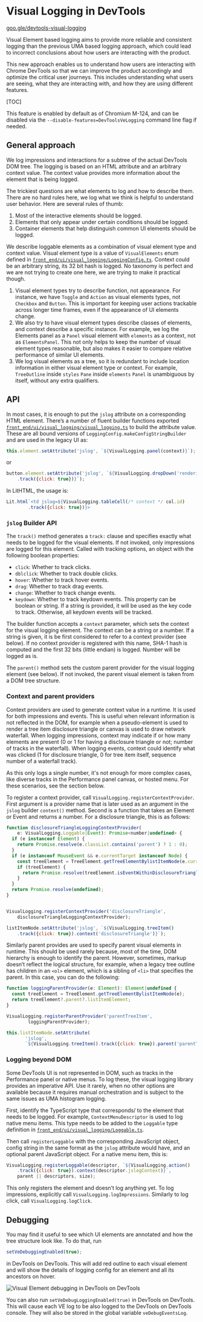 # Visual Logging in DevTools

[goo.gle/devtools-visual-logging](https://goo.gle/devtools-visual-logging)

Visual Element based logging aims to provide more reliable and consistent
logging than the previous UMA based logging approach, which could lead to
incorrect conclusions about how users are interacting with the product.

This new approach enables us to understand how users are interacting with
Chrome DevTools so that we can improve the product accordingly and optimize
the critical user journeys. This includes understanding what users are seeing,
what they are interacting with, and how they are using different features.

[TOC]

This feature is enabled by default as of Chromium M-124, and can be disabled
via the `--disable-features=DevToolsVeLogging` command line flag if needed.

## General approach

We log impressions and interactions for a subtree of the actual DevTools
DOM tree. The logging is based on an HTML attribute and an arbitrary context
value. The context value provides more information about the
element that is being logged.

The trickiest questions are what elements to log and how to describe them.
There are no hard rules here, we log what we think is helpful to understand user
behavior. Here are several rules of thumb:

1. Most of the interactive elements should be logged.
2. Elements that only appear under certain conditions should be logged.
3. Container elements that help distinguish common UI elements should be logged.

We describe loggable elements as a combination of visual element type and
context value. Visual element type is a value of `VisualElements` enum defined
in [`front_end/ui/visual_logging/LoggingConfig.ts`](./LoggingConfig.ts). Context
could be an arbitrary string, its 32 bit hash is logged. No taxonomy is perfect
and we are not trying to create one here, we are trying to make it practical
though.

1. Visual element types try to describe function, not appearance. For instance,
we have `Toggle` and `Action` as visual elements types, not `Checkbox` and
`Button`. This is important for keeping user actions trackable across longer time
frames, even if the appearance of UI elements change.
1. We also try to have visual element types describe classes of elements, and
context describe a specific instance. For example, we log the Elements panel as
a `Panel` visual element with `elements` as a context, not as `ElementsPanel`.
This not only helps to keep the number of visual element types reasonable, but
also makes it easier to compare relative performance of similar UI elements.
1. We log visual elements as a tree, so it is redundant to include location
information in either visual element type or context. For example, `TreeOutline`
inside `styles` `Pane` inside `elements` `Panel` is unambiguous by itself,
without any extra qualifiers.

## API

In most cases, it is enough to put the `jslog` attribute on a corresponding HTML
element. There’s a number of fluent builder functions exported
[`front_end/ui/visual_logging/visual_logging.ts`](./visual_logging.ts) to build
the attribute value. These are all bound versions of
`LoggingConfig.makeConfigStringBuilder` and are used in the legacy UI as:

```js
this.element.setAttribute('jslog', `${VisualLogging.panel(context)}`);
```

or

```js
button.element.setAttribute('jslog', `${VisualLogging.dropDown('rendering-emulations')
    .track({click: true})}`);
```

In LitHTML, the usage is:

```js
Lit.html`<td jslog=${VisualLogging.tableCell(/* context */ col.id)
        .track({click: true})}>
```

### `jslog` Builder API

The `track()` method generates a `track:` clause and specifies exactly what needs to
be logged for the visual elements. If not invoked, only impressions are logged for
this element. Called with tracking options, an object with the following boolean properties:
* `click`: Whether to track clicks.
* `dblclick`: Whether to track double clicks.
* `hover`: Whether to track hover events.
* `drag`: Whether to track drag events.
* `change`: Whether to track change events.
* `keydown`: Whether to track keydown events. This property can be boolean or string.
If a string is provided, it will be used as the key code to track. Otherwise, all keydown
events will be tracked.

The builder function accepts a `context` parameter, which sets the context for the visual
logging element. The context can be a string or a number. If a string is given, it is be
first considered to refer to a context provider (see below). If no context provider is
registered with this name, SHA-1 hash is computed and the first 32 bits
(little endian) is logged. Number will be logged as is.

The `parent()` method sets the custom parent provider for the visual logging element
(see below). If not invoked, the parent visual element is taken from a DOM tree structure.

### Context and parent providers

Context providers are used to generate context value in a runtime. It is used
for both impressions and events. This is useful when relevant information is not
reflected in the DOM, for example when a pseudo-element is used to render a tree item
disclosure triangle or canvas is used to draw network waterfall. When logging
impressions, context may indicate if or how many elements are present (0 or 1 for
having a disclosure triangle or not; number of tracks in the waterfall). When
logging events, context could identify what was clicked (1 for disclosure
triangle, 0 for tree item itself, sequence number of a waterfall track).

As this only logs a single number, it's not enough for more complex cases,
like diverse tracks in the Performance panel canvas, or hosted menu. For these
scenarios, see the section below.

To register a context provider, call `VisualLogging.registerContextProvider`.
First argument is a provider name that is later used as an argument in the
`jslog` builder `context()` method. Second is a function that takes an Element or Event
and returns a number. For a disclosure triangle, this is as follows:

```js
function disclosureTriangleLoggingContextProvider(
    e: VisualLogging.Loggable|Event): Promise<number|undefined> {
  if (e instanceof Element) {
    return Promise.resolve(e.classList.contains('parent') ? 1 : 0);
  }
  if (e instanceof MouseEvent && e.currentTarget instanceof Node) {
    const treeElement = TreeElement.getTreeElementBylistItemNode(e.currentTarget);
    if (treeElement) {
      return Promise.resolve(treeElement.isEventWithinDisclosureTriangle(e) ? 1 : 0);
    }
  }
  return Promise.resolve(undefined);
}


VisualLogging.registerContextProvider('disclosureTriangle',
    disclosureTriangleLoggingContextProvider);

listItemNode.setAttribute('jslog', `${VisualLogging.treeItem()
    .track({click: true}).context('disclosureTriangle')}`);
```

Similarly parent provides are used to specify parent visual elements in
runtime. This should be used rarely because, most of the time, DOM hierarchy is enough
to identify the parent. However, sometimes, markup doesn’t reflect the logical
structure, for example, when a legacy tree outline has children in an `<ol>` element, which is a
sibling of `<li>` that specifies the parent. In this case, you can do the following:

```js
function loggingParentProvider(e: Element): Element|undefined {
  const treeElement = TreeElement.getTreeElementBylistItemNode(e);
  return treeElement?.parent?.listItemElement;
}

VisualLogging.registerParentProvider('parentTreeItem',
        loggingParentProvider);

this.listItemNode.setAttribute(
       'jslog',
       `${VisualLogging.treeItem().track({click: true}).parent('parentTreeItem')}`);
```

### Logging beyond DOM

Some DevTools UI is not represented in DOM, such as tracks in the Performance
panel or native menus. To log these, the visual logging library provides an
imperative API. Use it rarely, when no other options are
available because it requires manual orchestration and is subject to the same issues
as UMA histogram logging.

First, identify the TypeScript type that corresponds/ to the element that
needs to be logged. For example, `ContextMenuDescriptor` is used to log native
menu items. This type needs to be added to the `Loggable` type definition in
[`front_end/ui/visual_logging/Loggable.ts`](./Loggable.ts).


Then call `registerLoggable` with the corresponding JavaScript
object, config string in the same format as the `jslog` attribute would have,
and an optional parent JavaScript object. For a native menu item, this is:


```js
VisualLogging.registerLoggable(descriptor, `${VisualLogging.action()
    .track({click: true}).context(descriptor.jslogContext)}`,
    parent || descriptors, size);
```

This only registers the element and doesn’t log anything yet. To log
impressions, explicitly call `VisualLogging.logImpressions`.
Similarly to log click, call `VisualLogging.logClick`.

## Debugging

You may find it useful to see which UI elements are annotated and how the tree
structure look like. To do that, run

```js
setVeDebuggingEnabled(true);
```

in DevTools on DevTools. This will add red outline to each visual element and
will show the details of logging config for an element and all its ancestors on
hover.

![Visual Element debugging in DevTools on DevTools](visual_logging_debugging.png)

You can also run `setVeDebugLoggingEnabled(true)` in DevTools on DevTools. This
will cause each VE log to be also logged to the DevTools on DevTools console.
They will also be stored in the global variable `veDebugEventsLog`.

